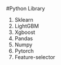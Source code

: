 #Python Library
1. Sklearn
2. LightGBM
3. Xgboost
4. Pandas 
5. Numpy
6. Pytorch
7. Feature-selector
